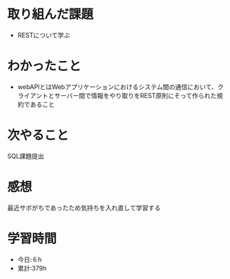 # 取り組んだ課題
  - RESTについて学ぶ
# わかったこと
- webAPIとはWebアプリケーションにおけるシステム間の通信において、クライアントとサーバー間で情報をやり取りをREST原則にそって作られた規約であること
# 次やること
SQL課題提出
# 感想
最近サボがちであったため気持ちを入れ直して学習する

# 学習時間
- 今日:６h
- 累計:379h